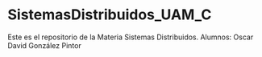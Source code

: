 # SistemasDistribuidos_UAM_C
Este es el repositorio de la Materia Sistemas Distribuidos.
Alumnos: Oscar David González Pintor
